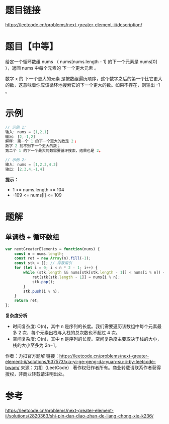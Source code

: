 # 题目链接

https://leetcode.cn/problems/next-greater-element-ii/description/

# 题目【中等】

给定一个循环数组 nums （ nums[nums.length - 1] 的下一个元素是 nums[0] ），返回 nums 中每个元素的 下一个更大元素 。

数字 x 的 下一个更大的元素 是按数组遍历顺序，这个数字之后的第一个比它更大的数，这意味着你应该循环地搜索它的下一个更大的数。如果不存在，则输出 -1 。

# 示例
```js
// 示例 1:
输入: nums = [1,2,1]
输出: [2,-1,2]
解释: 第一个 1 的下一个更大的数是 2；
数字 2 找不到下一个更大的数； 
第二个 1 的下一个最大的数需要循环搜索，结果也是 2。

// 示例 2:
输入: nums = [1,2,3,4,3]
输出: [2,3,4,-1,4]
```

**提示：**

- 1 <= nums.length <= 104
- -109 <= nums[i] <= 109

# 题解

## 单调栈 + 循环数组

```js
var nextGreaterElements = function(nums) {
    const n = nums.length;
    const ret = new Array(n).fill(-1);
    const stk = []; // 存放索引
    for (let i = 0; i < n * 2 - 1; i++) {
        while (stk.length && nums[stk[stk.length - 1]] < nums[i % n]) {
            ret[stk[stk.length - 1]] = nums[i % n];
            stk.pop();
        }
        stk.push(i % n);
    }
    return ret;
};
```
**复杂度分析**

- 时间复杂度: O(n)，其中 n 是序列的长度。我们需要遍历该数组中每个元素最多 2 次，每个元素出栈与入栈的总次数也不超过 4 次。
- 空间复杂度: O(n)，其中 n 是序列的长度。空间复杂度主要取决于栈的大小，栈的大小至多为 2n−1。

作者：力扣官方题解
链接：https://leetcode.cn/problems/next-greater-element-ii/solutions/637573/xia-yi-ge-geng-da-yuan-su-ii-by-leetcode-bwam/
来源：力扣（LeetCode）
著作权归作者所有。商业转载请联系作者获得授权，非商业转载请注明出处。

# 参考
https://leetcode.cn/problems/next-greater-element-ii/solutions/2820363/shi-pin-dan-diao-zhan-de-liang-chong-xie-k236/